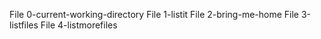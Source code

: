 File 0-current-working-directory
File 1-listit
File 2-bring-me-home
File 3-listfiles
File 4-listmorefiles
